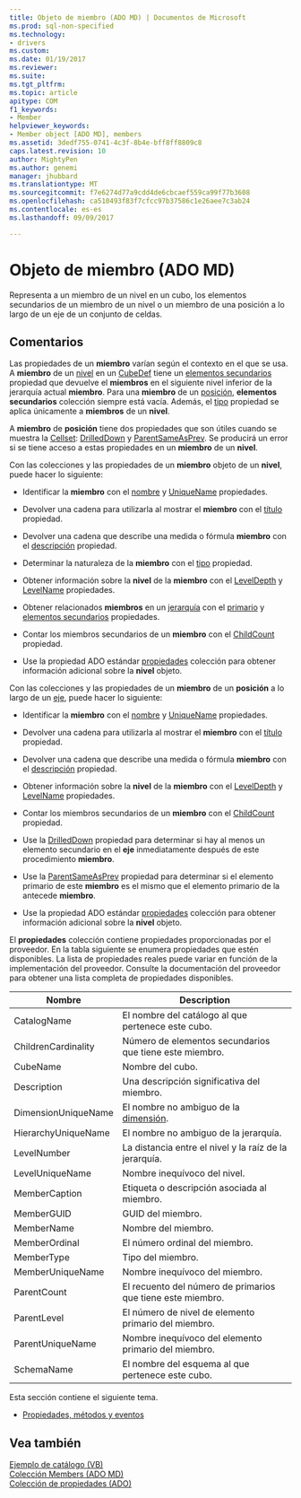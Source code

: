 ```yaml
---
title: Objeto de miembro (ADO MD) | Documentos de Microsoft
ms.prod: sql-non-specified
ms.technology:
- drivers
ms.custom: 
ms.date: 01/19/2017
ms.reviewer: 
ms.suite: 
ms.tgt_pltfrm: 
ms.topic: article
apitype: COM
f1_keywords:
- Member
helpviewer_keywords:
- Member object [ADO MD], members
ms.assetid: 3dedf755-0741-4c3f-8b4e-bff8ff8809c8
caps.latest.revision: 10
author: MightyPen
ms.author: genemi
manager: jhubbard
ms.translationtype: MT
ms.sourcegitcommit: f7e6274d77a9cdd4de6cbcaef559ca99f77b3608
ms.openlocfilehash: ca510493f83f7cfcc97b37586c1e26aee7c3ab24
ms.contentlocale: es-es
ms.lasthandoff: 09/09/2017

---
```

# <a name="member-object-ado-md"></a>Objeto de miembro (ADO MD)
Representa a un miembro de un nivel en un cubo, los elementos secundarios de un miembro de un nivel o un miembro de una posición a lo largo de un eje de un conjunto de celdas.  
  
## <a name="remarks"></a>Comentarios  
 Las propiedades de un **miembro** varían según el contexto en el que se usa. A **miembro** de un [nivel](../../../ado/reference/ado-md-api/level-object-ado-md.md) en un [CubeDef](../../../ado/reference/ado-md-api/cubedef-object-ado-md.md) tiene un [elementos secundarios](../../../ado/reference/ado-md-api/children-property-ado-md.md) propiedad que devuelve el **miembros** en el siguiente nivel inferior de la jerarquía actual **miembro**. Para una **miembro** de un [posición](../../../ado/reference/ado-md-api/position-object-ado-md.md), **elementos secundarios** colección siempre está vacía. Además, el [tipo](../../../ado/reference/ado-md-api/type-property-ado-md.md) propiedad se aplica únicamente a **miembros** de un **nivel**.  
  
 A **miembro** de **posición** tiene dos propiedades que son útiles cuando se muestra la [Cellset](../../../ado/reference/ado-md-api/cellset-object-ado-md.md): [DrilledDown](../../../ado/reference/ado-md-api/drilleddown-property-ado-md.md) y [ ParentSameAsPrev](../../../ado/reference/ado-md-api/parentsameasprev-property-ado-md.md). Se producirá un error si se tiene acceso a estas propiedades en un **miembro** de un **nivel**.  
  
 Con las colecciones y las propiedades de un **miembro** objeto de un **nivel**, puede hacer lo siguiente:  
  
-   Identificar la **miembro** con el [nombre](../../../ado/reference/ado-md-api/name-property-ado-md.md) y [UniqueName](../../../ado/reference/ado-md-api/uniquename-property-ado-md.md) propiedades.  
  
-   Devolver una cadena para utilizarla al mostrar el **miembro** con el [título](../../../ado/reference/ado-md-api/caption-property-ado-md.md) propiedad.  
  
-   Devolver una cadena que describe una medida o fórmula **miembro** con el [descripción](../../../ado/reference/ado-md-api/description-property-ado-md.md) propiedad.  
  
-   Determinar la naturaleza de la **miembro** con el [tipo](../../../ado/reference/ado-md-api/type-property-ado-md.md) propiedad.  
  
-   Obtener información sobre la **nivel** de la **miembro** con el [LevelDepth](../../../ado/reference/ado-md-api/leveldepth-property-ado-md.md) y [LevelName](../../../ado/reference/ado-md-api/levelname-property-ado-md.md) propiedades.  
  
-   Obtener relacionados **miembros** en un [jerarquía](../../../ado/reference/ado-md-api/hierarchy-object-ado-md.md) con el [primario](../../../ado/reference/ado-md-api/parent-property-ado-md.md) y [elementos secundarios](../../../ado/reference/ado-md-api/children-property-ado-md.md) propiedades.  
  
-   Contar los miembros secundarios de un **miembro** con el [ChildCount](../../../ado/reference/ado-md-api/childcount-property-ado-md.md) propiedad.  
  
-   Use la propiedad ADO estándar [propiedades](../../../ado/reference/ado-api/properties-collection-ado.md) colección para obtener información adicional sobre la **nivel** objeto.  
  
 Con las colecciones y las propiedades de un **miembro** de un **posición** a lo largo de un [eje](../../../ado/reference/ado-md-api/axis-object-ado-md.md), puede hacer lo siguiente:  
  
-   Identificar la **miembro** con el [nombre](../../../ado/reference/ado-md-api/name-property-ado-md.md) y [UniqueName](../../../ado/reference/ado-md-api/uniquename-property-ado-md.md) propiedades.  
  
-   Devolver una cadena para utilizarla al mostrar el **miembro** con el [título](../../../ado/reference/ado-md-api/caption-property-ado-md.md) propiedad.  
  
-   Devolver una cadena que describe una medida o fórmula **miembro** con el [descripción](../../../ado/reference/ado-md-api/description-property-ado-md.md) propiedad.  
  
-   Obtener información sobre la **nivel** de la **miembro** con el [LevelDepth](../../../ado/reference/ado-md-api/leveldepth-property-ado-md.md) y [LevelName](../../../ado/reference/ado-md-api/levelname-property-ado-md.md) propiedades.  
  
-   Contar los miembros secundarios de un **miembro** con el [ChildCount](../../../ado/reference/ado-md-api/childcount-property-ado-md.md) propiedad.  
  
-   Use la [DrilledDown](../../../ado/reference/ado-md-api/drilleddown-property-ado-md.md) propiedad para determinar si hay al menos un elemento secundario en el **eje** inmediatamente después de este procedimiento **miembro**.  
  
-   Use la [ParentSameAsPrev](../../../ado/reference/ado-md-api/parentsameasprev-property-ado-md.md) propiedad para determinar si el elemento primario de este **miembro** es el mismo que el elemento primario de la antecede **miembro**.  
  
-   Use la propiedad ADO estándar [propiedades](../../../ado/reference/ado-api/properties-collection-ado.md) colección para obtener información adicional sobre la **nivel** objeto.  
  
 El **propiedades** colección contiene propiedades proporcionadas por el proveedor. En la tabla siguiente se enumera propiedades que estén disponibles. La lista de propiedades reales puede variar en función de la implementación del proveedor. Consulte la documentación del proveedor para obtener una lista completa de propiedades disponibles.  
  
|Nombre|Description|  
|----------|-----------------|  
|CatalogName|El nombre del catálogo al que pertenece este cubo.|  
|ChildrenCardinality|Número de elementos secundarios que tiene este miembro.|  
|CubeName|Nombre del cubo.|  
|Description|Una descripción significativa del miembro.|  
|DimensionUniqueName|El nombre no ambiguo de la [dimensión](../../../ado/reference/ado-md-api/dimension-object-ado-md.md).|  
|HierarchyUniqueName|El nombre no ambiguo de la jerarquía.|  
|LevelNumber|La distancia entre el nivel y la raíz de la jerarquía.|  
|LevelUniqueName|Nombre inequívoco del nivel.|  
|MemberCaption|Etiqueta o descripción asociada al miembro.|  
|MemberGUID|GUID del miembro.|  
|MemberName|Nombre del miembro.|  
|MemberOrdinal|El número ordinal del miembro.|  
|MemberType|Tipo del miembro.|  
|MemberUniqueName|Nombre inequívoco del miembro.|  
|ParentCount|El recuento del número de primarios que tiene este miembro.|  
|ParentLevel|El número de nivel de elemento primario del miembro.|  
|ParentUniqueName|Nombre inequívoco del elemento primario del miembro.|  
|SchemaName|El nombre del esquema al que pertenece este cubo.|  
  
 Esta sección contiene el siguiente tema.  
  
-   [Propiedades, métodos y eventos](../../../ado/reference/ado-md-api/member-object-properties-methods-and-events.md)  
  
## <a name="see-also"></a>Vea también  
 [Ejemplo de catálogo (VB)](../../../ado/reference/ado-md-api/catalog-example-vb.md)   
 [Colección Members (ADO MD)](../../../ado/reference/ado-md-api/members-collection-ado-md.md)   
 [Colección de propiedades (ADO)](../../../ado/reference/ado-api/properties-collection-ado.md)
